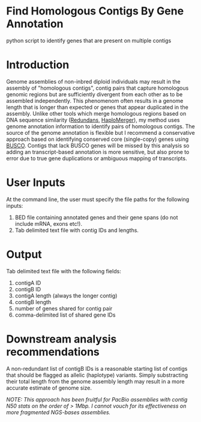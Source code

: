 Find Homologous Contigs By Gene Annotation
===========

python script to identify genes that are present on multiple contigs


Introduction
============

Genome assemblies of non-inbred diploid individuals may result in the assembly of "homologous contigs", contig pairs that capture homologous genomic regions but are sufficiently divergent from each other as to be assembled independently. This phenomenom often results in a genome length that is longer than expected or genes that appear duplicated in the assembly. Unlike other tools which merge homologous regions based on DNA sequence similarity ([Redundans](http://nar.oxfordjournals.org/content/44/12/e113), [HaploMerger](http://www.ncbi.nlm.nih.gov/pmc/articles/PMC3409271/pdf/1581.pdf)), my method uses genome annotation information to identify pairs of homologous contigs. The source of the genome annotation is flexible but I recommend a conservative approach based on identifying conserved core (single-copy) genes using [BUSCO](http://busco.ezlab.org/). Contigs that lack BUSCO genes will be missed by this analysis so adding an transcript-based annotation is more sensitive, but also prone to error due to true gene duplications or ambiguous mapping of transcripts.


User Inputs
===========

At the command line, the user must specify the file paths for the following inputs:

1. BED file containing annotated genes and their gene spans (do not include mRNA, exons etc!).
2. Tab delimited text file with contig IDs and lengths.

Output
===========

Tab delimited text file with the following fields:

1. contigA ID
2. contigB ID
3. contigA length (always the longer contig) 
4. contigB length
5. number of genes shared for contig pair
6. comma-delimited list of shared gene IDs 


Downstream analysis recommendations
===========

A non-redundant list of contigB IDs is a reasonable starting list of contigs that should be flagged as allelic (haplotype) variants. Simply substracting their total length from the genome assembly length may result in a more accurate estimate of genome size.

_NOTE: This approach has been fruitful for PacBio assemblies with contig N50 stats on the order of > 1Mbp. I cannot vouch for its effectiveness on more fragmented NGS-bases assemblies._








